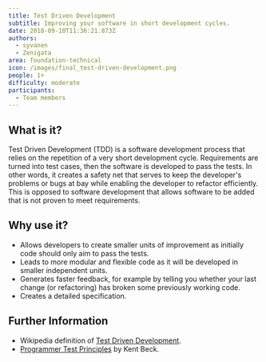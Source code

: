 ```yaml
---
title: Test Driven Development
subtitle: Improving your software in short development cycles.
date: 2018-09-10T11:36:21.873Z
authors:
  - syvanen
  - Zenigata
area: foundation-technical
icon: /images/final_test-driven-development.png
people: 1+
difficulty: moderate
participants:
  - Team members
---
```

## What is it?

Test Driven Development (TDD) is a software development process that relies on the repetition of a very short development cycle. Requirements are turned into test cases, then the software is developed to pass the tests. In other words, it creates a safety net that serves to keep the developer's problems or bugs at bay while enabling the developer to refactor efficiently. This is opposed to software development that allows software to be added that is not proven to meet requirements.

## Why use it?

* Allows developers to create smaller units of improvement as initially code should only aim to pass the tests.
* Leads to more modular and flexible code as it will be developed in smaller independent units.
* Generates faster feedback, for example by telling you whether your last change (or refactoring) has broken some previously working code.
* Creates a detailed specification.

## Further Information

* Wikipedia definition of [Test Driven Development](https://en.wikipedia.org/wiki/Test-driven_development).
* [Programmer Test Principles](https://medium.com/@kentbeck_7670/programmer-test-principles-d01c064d7934) by Kent Beck.
